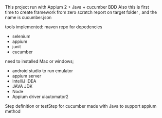 This project run with Appium 2 + Java + cucumber BDD
Also this is first time to create framework from zero scratch
report on target folder , and the name is cucumber.json

tools implemented:
maven repo for depedencies
- selenium
- appium
- junit
- cucumber

need to installed Mac or windows;
- android studio to run emulator
- appium server
- IntelliJ iDEA
- JAVA JDK
- Node
- Appium driver uiautomator2

Step definition or testStep for cucumber made with Java to support appium method